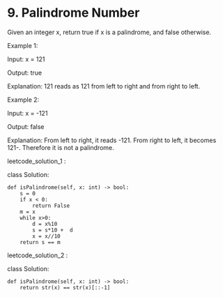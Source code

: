 # 9. Palindrome Number

Given an integer x, return true if x is a palindrome, and false otherwise.

Example 1:

Input: x = 121

Output: true

Explanation: 121 reads as 121 from left to right and from right to left.

Example 2:

Input: x = -121

Output: false

Explanation: From left to right, it reads -121. From right to left, it becomes 121-. Therefore it is not a palindrome.


leetcode_solution_1 :

class Solution:

    def isPalindrome(self, x: int) -> bool:
        s = 0
        if x < 0:
            return False
        m = x
        while x>0:
            d = x%10
            s = s*10 +  d
            x = x//10
        return s == m


leetcode_solution_2 :

class Solution:

    def isPalindrome(self, x: int) -> bool:
        return str(x) == str(x)[::-1]         
